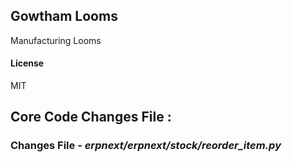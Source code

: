 ## Gowtham Looms

Manufacturing Looms

#### License

MIT

## Core Code Changes File : 

### Changes File - *erpnext/erpnext/stock/reorder_item.py*
